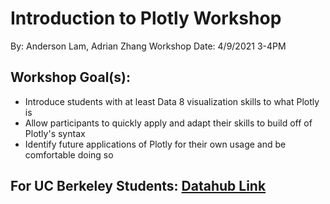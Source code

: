 # Introduction to Plotly Workshop
By: Anderson Lam, Adrian Zhang
Workshop Date: 4/9/2021 3-4PM

## Workshop Goal(s): 
* Introduce students with at least Data 8 visualization skills to what Plotly is			
* Allow participants to quickly apply and adapt their skills to build off of Plotly's syntax			
* Identify future applications of Plotly for their own usage and be comfortable doing so			

## For UC Berkeley Students: [Datahub Link]()
